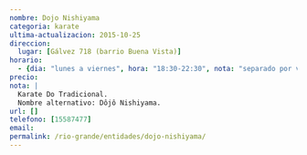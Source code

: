 ```yaml
---
nombre: Dojo Nishiyama
categoria: karate
ultima-actualizacion: 2015-10-25
direccion: 
  lugar: [Gálvez 718 (barrio Buena Vista)]
horario: 
  - {dia: "lunes a viernes", hora: "18:30-22:30", nota: "separado por varios grupos, divididos por edades y graduaciones" }
precio: 
nota: | 
  Karate Do Tradicional. 
  Nombre alternativo: Dôjô Nishiyama.
url: []
telefono: [15587477]
email: 
permalink: /rio-grande/entidades/dojo-nishiyama/
---
```


